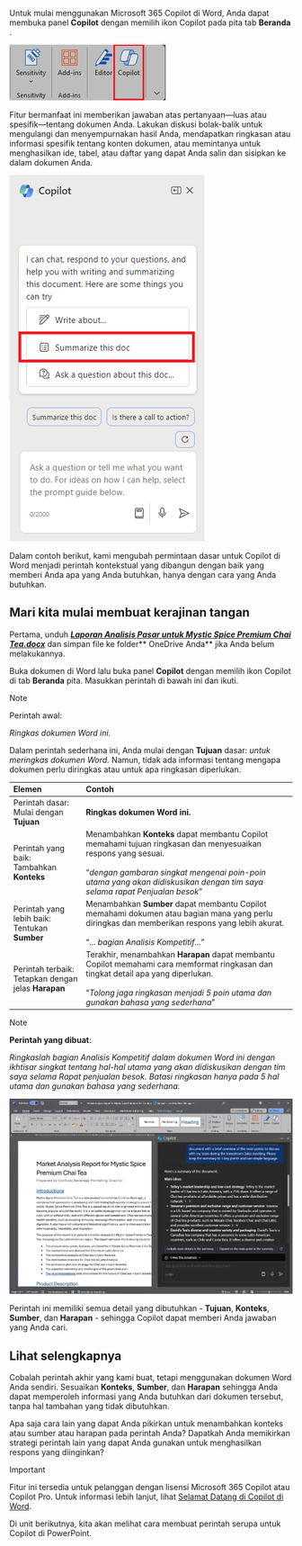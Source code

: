 
Untuk mulai menggunakan Microsoft 365 Copilot di Word, Anda dapat membuka panel **Copilot** dengan memilih ikon Copilot pada pita tab **Beranda** . 

![Cuplikan layar ikon Copilot di pita Word.](../media/copilot-ribbon-word.png)

Fitur bermanfaat ini memberikan jawaban atas pertanyaan—luas atau spesifik—tentang dokumen Anda. Lakukan diskusi bolak-balik untuk mengulangi dan menyempurnakan hasil Anda, mendapatkan ringkasan atau informasi spesifik tentang konten dokumen, atau memintanya untuk menghasilkan ide, tabel, atau daftar yang dapat Anda salin dan sisipkan ke dalam dokumen Anda.

![Cuplikan layar panel Copilot di Word saat pertama kali dibuka.](../media/copilot-pane-word.png)

Dalam contoh berikut, kami mengubah permintaan dasar untuk Copilot di Word menjadi perintah kontekstual yang dibangun dengan baik yang memberi Anda apa yang Anda butuhkan, hanya dengan cara yang Anda butuhkan.

## Mari kita mulai membuat kerajinan tangan

Pertama, unduh **_[Laporan Analisis Pasar untuk Mystic Spice Premium Chai Tea.docx](https://go.microsoft.com/fwlink/?linkid=2268826)_** dan simpan file ke folder** OneDrive Anda** jika Anda belum melakukannya.

Buka dokumen di Word lalu buka panel **Copilot** dengan memilih ikon Copilot di tab **Beranda** pita. Masukkan perintah di bawah ini dan ikuti.

> [!NOTE]
> Perintah awal:
>
> _Ringkas dokumen Word ini._

Dalam perintah sederhana ini, Anda mulai dengan **Tujuan** dasar: _untuk meringkas dokumen Word._ Namun, tidak ada informasi tentang mengapa dokumen perlu diringkas atau untuk apa ringkasan diperlukan.

| Elemen | Contoh |
| :------ | :------- |
| Perintah dasar: <br>Mulai dengan **Tujuan** | **Ringkas dokumen Word ini.** |
| Perintah yang baik: <br>Tambahkan **Konteks** | Menambahkan **Konteks** dapat membantu Copilot memahami tujuan ringkasan dan menyesuaikan respons yang sesuai.<br><br>“_dengan gambaran singkat mengenai poin-poin utama yang akan didiskusikan dengan tim saya selama rapat Penjualan besok_” |
| Perintah yang lebih baik: <br>Tentukan **Sumber** | Menambahkan **Sumber** dapat membantu Copilot memahami dokumen atau bagian mana yang perlu diringkas dan memberikan respons yang lebih akurat.<br><br>“_... bagian Analisis Kompetitif..._” |
| Perintah terbaik: <br>Tetapkan dengan jelas **Harapan** | Terakhir, menambahkan **Harapan** dapat membantu Copilot memahami cara memformat ringkasan dan tingkat detail apa yang diperlukan.<br><br>“_Tolong jaga ringkasan menjadi 5 poin utama dan gunakan bahasa yang sederhana_” |

> [!NOTE]
> **Perintah yang dibuat**:
>
> _Ringkaslah bagian Analisis Kompetitif dalam dokumen Word ini dengan ikhtisar singkat tentang hal-hal utama yang akan didiskusikan dengan tim saya selama Rapat penjualan besok. Batasi ringkasan hanya pada 5 hal utama dan gunakan bahasa yang sederhana._

[![Cuplikan layar hasil perintah yang dibuat terhadap dokumen sampel menggunakan Copilot di Word.](../media/copilot-summarize-results-word.png)](../media/copilot-summarize-results-word.png#lightbox)

Perintah ini memiliki semua detail yang dibutuhkan - **Tujuan**, **Konteks**, **Sumber**, dan **Harapan** - sehingga Copilot dapat memberi Anda jawaban yang Anda cari. 

## Lihat selengkapnya

Cobalah perintah akhir yang kami buat, tetapi menggunakan dokumen Word Anda sendiri. Sesuaikan **Konteks**, **Sumber**, dan **Harapan** sehingga Anda dapat memperoleh informasi yang Anda butuhkan dari dokumen tersebut, tanpa hal tambahan yang tidak dibutuhkan.

Apa saja cara lain yang dapat Anda pikirkan untuk menambahkan konteks atau sumber atau harapan pada perintah Anda? Dapatkah Anda memikirkan strategi perintah lain yang dapat Anda gunakan untuk menghasilkan respons yang diinginkan?

> [!IMPORTANT]
> Fitur ini tersedia untuk pelanggan dengan lisensi Microsoft 365 Copilot atau Copilot Pro. Untuk informasi lebih lanjut, lihat [Selamat Datang di Copilot di Word](https://support.microsoft.com/en-us/office/welcome-to-copilot-in-word-2135e85f-a467-463b-b2f0-c51a46d625d1).

Di unit berikutnya, kita akan melihat cara membuat perintah serupa untuk Copilot di PowerPoint.